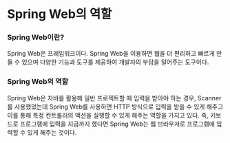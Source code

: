 # Spring Web의 역할

### Spring Web이란?
Spring Web은 프레임워크이다. Spring Web을 이용하면 웹을 더 편리하고 빠르게 만들 수 있으며 다양한 기능과 도구를 제공하여 개발자의 부담을 덜어주는 도구이다.

### Spring Web의 역할
Spring Web은 자바를 활용해 일반 프로젝트할 때 입력을 받아야 하는 경우, Scanner를 사용했었는데 Spring Web를 사용하면 HTTP 방식으로 입력을 받을 수 있게 해주고 이를 통해 특정 컨트롤러의 액션을 실행할 수 있게 해주는 역할을 가지고 있다. 즉, 키보드로 프로그램에 입력을 지금까지 했다면 Spring Web는 웹 브라우저로 프로그램에 입력할 수 있게 해주는 것이다.